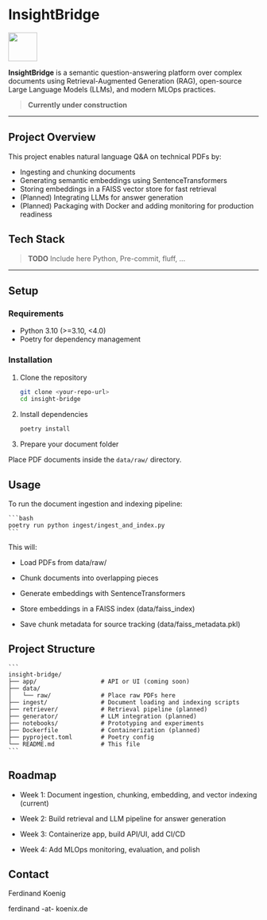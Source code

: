 # InsightBridge
<a href="https://creativecommons.org/licenses/by-nc-sa/4.0/">
  <img src="https://mirrors.creativecommons.org/presskit/buttons/88x31/png/by-nc-sa.png" width="58"/>
</a>

**InsightBridge** is a semantic question-answering platform over complex documents using Retrieval-Augmented Generation (RAG), open-source Large Language Models (LLMs), and modern MLOps practices.

> **Currently under construction**

---

## Project Overview

This project enables natural language Q&A on technical PDFs by:

- Ingesting and chunking documents  
- Generating semantic embeddings using SentenceTransformers  
- Storing embeddings in a FAISS vector store for fast retrieval  
- (Planned) Integrating LLMs for answer generation  
- (Planned) Packaging with Docker and adding monitoring for production readiness


## Tech Stack
> **TODO** Include here
Python, Pre-commit, fluff, ...

---

## Setup

### Requirements

- Python 3.10 (>=3.10, <4.0)  
- Poetry for dependency management

### Installation

1. Clone the repository

   ```bash
   git clone <your-repo-url>
   cd insight-bridge
	```
	
2. Install dependencies
	```bash
	poetry install
	```
	
3. Prepare your document folder

Place PDF documents inside the `data/raw/` directory.

## Usage

To run the document ingestion and indexing pipeline:

	```bash
	poetry run python ingest/ingest_and_index.py
	```
	
This will:

- Load PDFs from data/raw/

- Chunk documents into overlapping pieces

- Generate embeddings with SentenceTransformers

- Store embeddings in a FAISS index (data/faiss_index)

- Save chunk metadata for source tracking (data/faiss_metadata.pkl)

## Project Structure

	```
	insight-bridge/
	├── app/                  # API or UI (coming soon)
	├── data/
	│   └── raw/              # Place raw PDFs here
	├── ingest/               # Document loading and indexing scripts
	├── retriever/            # Retrieval pipeline (planned)
	├── generator/            # LLM integration (planned)
	├── notebooks/            # Prototyping and experiments
	├── Dockerfile            # Containerization (planned)
	├── pyproject.toml        # Poetry config
	└── README.md             # This file
	```
	
## Roadmap
- Week 1: Document ingestion, chunking, embedding, and vector indexing (current)

- Week 2: Build retrieval and LLM pipeline for answer generation

- Week 3: Containerize app, build API/UI, add CI/CD

- Week 4: Add MLOps monitoring, evaluation, and polish

## Contact
Ferdinand Koenig

ferdinand -at- koenix.de